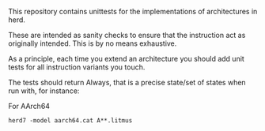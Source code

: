 
This repository contains unittests for the implementations of architectures in herd.

These are intended as sanity checks to ensure that the instruction act as originally intended. This is by no means exhaustive.

As a principle, each time you extend an architecture you should add unit tests for all instruction variants you touch.

The tests should return Always, that is a precise state/set of states when run with, for instance:

For AArch64
```
herd7 -model aarch64.cat A**.litmus
```


